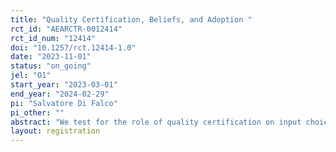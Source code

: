 ```yaml
---
title: "Quality Certification, Beliefs, and Adoption "
rct_id: "AEARCTR-0012414"
rct_id_num: "12414"
doi: "10.1257/rct.12414-1.0"
date: "2023-11-01"
status: "on_going"
jel: "O1"
start_year: "2023-03-01"
end_year: "2024-02-29"
pi: "Salvatore Di Falco"
pi_other: ""
abstract: "We test for the role of quality certification on input choice. To this end we elicit the willigness to pay (WTP) for a bag of maize seeds in the presence and in the absence of a quality certification stamp on the seeds bag. Beliefs about seeds performance are also elicited at difference stages of the maize production cycle. Both beliefs and WTP elicitation are incentive compatible. Heterogeneous treatment effect (with respect to baseline farmer and farm characteristics) will be explored.  The RCT will entails a baseline, a midline and an endline. "
layout: registration
---
```


